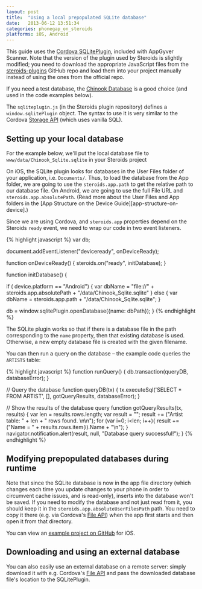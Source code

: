 ```yaml
---
layout: post
title:  "Using a local prepopulated SQLite database"
date:   2013-06-12 13:51:34
categories: phonegap_on_steroids
platforms: iOS, Android
---
```


This guide uses the [Cordova SQLitePlugin](https://github.com/lite4cordova/Cordova-SQLitePlugin), included with AppGyver Scanner. Note that the version of the plugin used by Steroids is slightly modified; you need to download the appropriate JavaScript files from the [steroids-plugins](https://github.com/AppGyver/steroids-plugins/tree/master/sqlite/www) GitHub repo and load them into your project manually instead of using the ones from the official repo.

If you need a test database, the [Chinook Database](http://chinookdatabase.codeplex.com/releases/view/55681) is a good choice (and used in the code examples below).

The `sqliteplugin.js` (in the Steroids plugin repository) defines a `window.sqlitePlugin` object. The syntax to use it is very similar to the Cordova [Storage API](http://docs.appgyver.com/en/edge/cordova_storage_storage.md.html#Storage) (which uses vanilla SQL).

## Setting up your local database

For the example below, we'll put the local database file to `www/data/Chinook_Sqlite.sqlite` in your Steroids project

On iOS, the SQLite plugin looks for databases in the User Files folder of your application, i.e. `Documents/`. Thus, to load the database from the App folder, we are going to use the `steroids.app.path` to get the relative path to our database file. On Android, we are going to use the full File URL and `steroids.app.absolutePath`. (Read more about the User Files and App folders in the [App Structure on the Device Guide][app-structure-on-device].)

Since we are using Cordova, and `steroids.app` properties depend on the Steroids `ready` event, we need to wrap our code in two event listeners.

{% highlight javascript %}
var db;

document.addEventListener("deviceready", onDeviceReady);

function onDeviceReady() {
  steroids.on("ready", initDatabase);
}

function initDatabase() {

  if ( device.platform == "Android") {
    var dbName = "file://" + steroids.app.absolutePath + "/data/Chinook_Sqlite.sqlite"
  } else {
    var dbName = steroids.app.path + "/data/Chinook_Sqlite.sqlite";
  }

  db = window.sqlitePlugin.openDatabase({name: dbPath});
}
{% endhighlight %}

The SQLite plugin works so that if there is a database file in the path corresponding to the `name` property, then that existing database is used. Otherwise, a new empty database file is created with the given filename.

You can then run a query on the database – the example code queries the `ARTISTS` table:

{% highlight javascript %}
function runQuery() {
  db.transaction(queryDB, databaseError);
}

// Query the database
function queryDB(tx) {
  tx.executeSql('SELECT * FROM ARTIST', [], gotQueryResults, databaseError);
}

// Show the results of the database query
function gotQueryResults(tx, results) {
  var len = results.rows.length;
  var result = "";
  result += ("Artist table: " + len + " rows found. \n\n");
  for (var i=0; i<len; i++){
    result += ("Name =  " + results.rows.item(i).Name + "\n");
  }
  navigator.notification.alert(result, null, "Database query successful!");
}
{% endhighlight %}

## Modifying prepopulated databases during runtime

Note that since the SQLite database is now in the app file directory (which changes each time you update changes to your phone in order to circumvent cache issues, and is read-only), inserts into the database won't be saved. If you need to modify the database and not just read from it, you should keep it in the `steroids.app.absoluteUserFilesPath` path. You need to copy it there (e.g. via Cordova's [File API](http://docs.appgyver.com/en/edge/cordova_file_file.md.html#File)) when the app first starts and then open it from that directory.

You can view an [example project on GitHub](https://github.com/AppGyver/academy-examples/tree/master/deeper_into_steroids/prepopulated_sqlite) for iOS.

## Downloading and using an external database

You can also easily use an external database on a remote server: simply download it with e.g. Cordova's [File API](http://docs.appgyver.com/en/edge/cordova_file_file.md.html#File) and pass the downloaded database file's location to the SQLitePlugin.